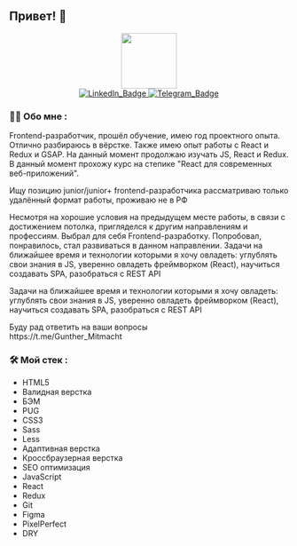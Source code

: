   ## Привет! 👋

<div id="header" align="center">
  <img src="https://media.giphy.com/media/M9gbBd9nbDrOTu1Mqx/giphy.gif" width="100"/>
</div>

<div id="badges" align="center">
  <a href="https://www.linkedin.com/in/mikhailpetrushkov/" target="_blank">
    <img src="https://img.shields.io/badge/LinkedIn-blue?style=for-the-badge&logo=linkedin&logoColor=white" alt="LinkedIn_Badge"/>
  </a>
  <a href="https://t.me/Gunther_Mitmacht" target="_blank">
    <img src="https://img.shields.io/badge/Telegram-blue?style=for-the-badge&logo=twitter&logoColor=white" alt="Telegram_Badge"/>
  </a>
</div>


<div id="main" align="start">

### :man_technologist: Обо мне :
  <div>
    <p>
      Frontend-разработчик, прошёл обучение, имею год проектного опыта. Отлично разбираюсь в вёрстке. Также имею опыт работы с React и Redux и GSAP. 
      На данный момент продолжаю изучать JS, React и Redux. В данный момент прохожу курс на степике "React для современных веб-приложений". 
    </p>
    <p>
      Ищу позицию junior/junior+ frontend-разработчика
      рассматриваю только удалённый формат работы, проживаю не в РФ
    </p>
    <p>
      Несмотря на хорошие условия на предыдущем месте работы, в связи с достижением потолка, пригляделся к другим направлениям и профессиям.
      Выбрал для себя Frontend-разработку. Попробовал, понравилось, стал развиваться в данном направлении.
  Задачи на ближайшее время и технологии которыми я хочу овладеть: углублять свои знания в JS, уверенно овладеть фреймворком (React), научиться создавать SPA, разобраться с REST API
    </p>
    <p>
      Задачи на ближайшее время и технологии которыми я хочу овладеть: 
      углублять свои знания в JS, 
      уверенно овладеть фреймворком (React), 
      научиться создавать SPA, 
      разобраться с REST API
    </p>
    <p>
      Буду рад ответить на ваши вопросы <br>
      https://t.me/Gunther_Mitmacht
    </p>
  </div>
</div>
<div>

### :hammer_and_wrench: Мой стек :
  <ul>
    <li>
      HTML5
    </li>
    <li>
      Валидная верстка
    </li>
    <li>
      БЭМ
    </li>
    <li>
      PUG
    </li>
    <li>
      CSS3
    </li>
    <li>
      Sass
    </li>
    <li>
      Less
    </li>
    <li>
      Адаптивная верстка
    </li>
    <li>
      Кроссбраузерная верстка
    </li>
    <li>
      SEO оптимизация
    </li>
    <li>
      JavaScript
    </li>
    <li>
      React
    </li>
    <li>
      Redux
    </li>
    <li>
      Git
    </li>
    <li>
      Figma
    </li>
    <li>
      PixelPerfect
    </li>
    <li>
      DRY
    </li>
  </ul>
</div>














<!--
**Misha074/Misha074** is a ✨ _special_ ✨ repository because its `README.md` (this file) appears on your GitHub profile.

Here are some ideas to get you started:

- 🔭 I’m currently working on ...
- 🌱 I’m currently learning ...
- 👯 I’m looking to collaborate on ...
- 🤔 I’m looking for help with ...
- 💬 Ask me about ...
- 📫 How to reach me: ...
- 😄 Pronouns: ...
- ⚡ Fun fact: ...
-->
